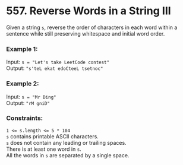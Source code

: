 # 557. Reverse Words in a String III   
   
Given a string ```s```, reverse the order of characters in each word within a sentence while still preserving whitespace and initial word order.   
   
    
   
### **Example 1:**   
   
Input: ```s = "Let's take LeetCode contest"```   
Output: ```"s'teL ekat edoCteeL tsetnoc"```   
### **Example 2:**   
   
Input: ```s = "Mr Ding"```   
Output: ```"rM gniD"```   
    
   
### **Constraints:**   
   
```1 <= s.length <= 5 * 104```   
```s``` contains printable ASCII characters.   
```s``` does not contain any leading or trailing spaces.   
There is at least one word in ```s```.   
All the words in ```s``` are separated by a single space.   
